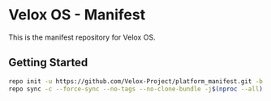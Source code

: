 # Velox OS - Manifest

This is the manifest repository for Velox OS.

## Getting Started

```bash
repo init -u https://github.com/Velox-Project/platform_manifest.git -b velox-15
repo sync -c --force-sync --no-tags --no-clone-bundle -j$(nproc --all)

